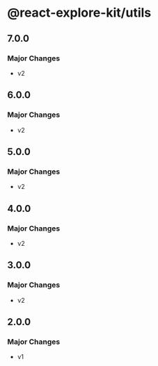 # @react-explore-kit/utils

## 7.0.0

### Major Changes

- v2

## 6.0.0

### Major Changes

- v2

## 5.0.0

### Major Changes

- v2

## 4.0.0

### Major Changes

- v2

## 3.0.0

### Major Changes

- v2

## 2.0.0

### Major Changes

- v1
